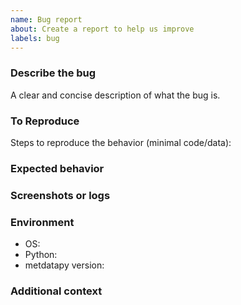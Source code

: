 ```yaml
---
name: Bug report
about: Create a report to help us improve
labels: bug
---
```


### Describe the bug
A clear and concise description of what the bug is.

### To Reproduce
Steps to reproduce the behavior (minimal code/data):

### Expected behavior

### Screenshots or logs

### Environment
- OS:
- Python:
- metdatapy version:

### Additional context


